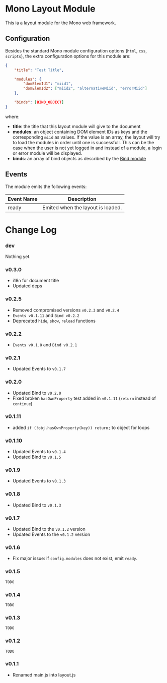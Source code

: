 Mono Layout Module
==================

This ia a layout module for the Mono web framework.

Configuration
-------------

Besides the standard Mono module configuration options (`html`, `css`, `scripts`), the extra configuration options for this module are:

```json
{
    "title": "Test Title",

    "modules": {
        "domElemId1": "miid1",
        "domElemId2": ["miid2", "alternativeMiid", "errorMiid"]
    },

    "binds": [BIND_OBJECT]
}
```

where:

  * **title**: the title that this layout module will give to the document
  * **modules**: an object containing DOM element IDs as keys and the corresponding `miid` as values. If the value is an array, the layout will try to load the modules in order until one is successfull. This can be the case when the user is not yet logged in and instead of a module, a login or error module will be displayed.
  * **binds**: an array of bind objects as described by the [Bind module](https://github.com/jillix/bind)

Events
------

The module emits the following events:

<table>
   <thead>
     <tr>
       <th>
         <div>Event Name</div>
       </th>
       <th>
         <div>Description</div>
       </th>
     </tr>
   </thead>
   <tbody>
     <tr>
       <td>ready</td>
       <td>Emited when the layout is loaded.</td>
     </tr>
   </tbody>
 </table>

# Change Log

### dev
Nothing yet.

### v0.3.0
 - i18n for document title
 - Updated deps

### v0.2.5
 - Removed compromised versions `v0.2.3` and `v0.2.4`
 - `Events v0.1.11` and `Bind v0.2.2`
 - Deprecated `hide`, `show`, `reload` functions

### v0.2.2
 - `Events v0.1.8` and `Bind v0.2.1`

### v0.2.1
 - Updated Events to `v0.1.7`

### v0.2.0
 - Updated Bind to `v0.2.0`
 - Fixed broken `hasOwnProperty` test added in `v0.1.11` (`return` instead of `continue`)

### v0.1.11
 - added `if (!obj.hasOwnProperty(key)) return;` to object for loops

### v0.1.10
 - Updated Events to `v0.1.4`
 - Updated Bind to `v0.1.5`

### v0.1.9
 - Updated Events to `v0.1.3`

### v0.1.8
 - Updated Bind to `v0.1.3`

### v0.1.7
 - Updated Bind to the `v0.1.2` version
 - Updated Events to the `v0.1.2` version

### v0.1.6
 - Fix major issue: if `config.modules` does not exist, emit `ready`.

### v0.1.5
    TODO

### v0.1.4
    TODO

### v0.1.3
    TODO

### v0.1.2
    TODO

### v0.1.1
  - Renamed main.js into layout.js
